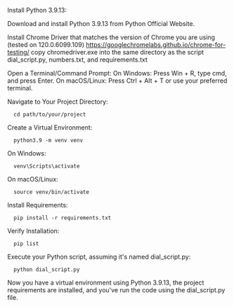 Install Python 3.9.13:

Download and install Python 3.9.13 from Python Official Website.


Install Chrome Driver that matches the version of Chrome you are using (tested on 120.0.6099.109)
https://googlechromelabs.github.io/chrome-for-testing/
copy chromedriver.exe into the same directory as the script 
      dial_script.py, numbers.txt, and requirements.txt

Open a Terminal/Command Prompt:
On Windows: Press Win + R, type cmd, and press Enter.
On macOS/Linux: Press Ctrl + Alt + T or use your preferred terminal.

Navigate to Your Project Directory:

      cd path/to/your/project
Create a Virtual Environment:

      python3.9 -m venv venv

On Windows:

      venv\Scripts\activate
On macOS/Linux:

      source venv/bin/activate
Install Requirements:

      pip install -r requirements.txt
Verify Installation:

      pip list

Execute your Python script, assuming it's named dial_script.py:

      python dial_script.py

Now you have a virtual environment using Python 3.9.13, the project requirements are installed, and you've run the code using the dial_script.py file.
